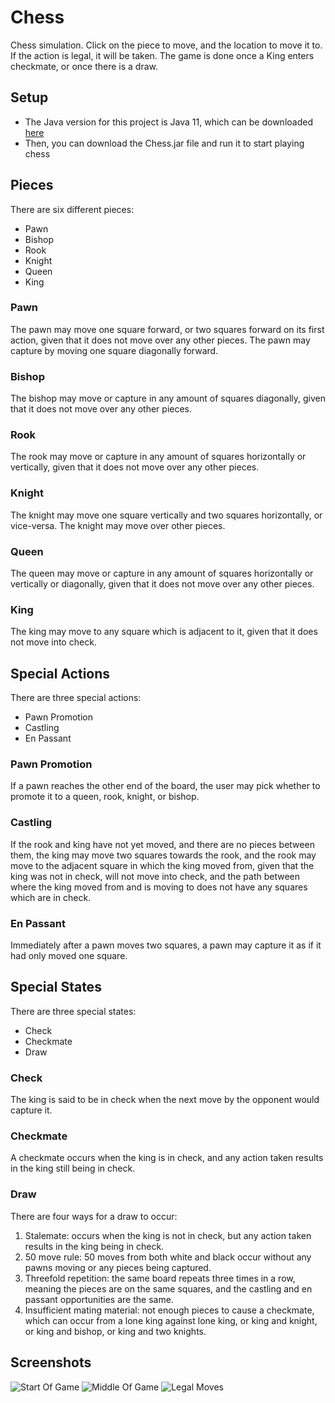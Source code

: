 # Chess
Chess simulation. Click on the piece to move, and the location to move it to. If the action is legal, it will be taken. The game is done once a King enters checkmate, or once there is a draw.

## Setup
* The Java version for this project is Java 11, which can be downloaded [here](https://www.oracle.com/java/technologies/javase-jdk11-downloads.html)
* Then, you can download the Chess.jar file and run it to start playing chess

## Pieces
There are six different pieces:
* Pawn
* Bishop
* Rook
* Knight
* Queen
* King

### Pawn
The pawn may move one square forward, or two squares forward on its first action, given that it does not move over any other pieces. The pawn may capture by moving one square diagonally forward.

### Bishop
The bishop may move or capture in any amount of squares diagonally, given that it does not move over any other pieces.

### Rook
The rook may move or capture in any amount of squares horizontally or vertically, given that it does not move over any other pieces.

### Knight
The knight may move one square vertically and two squares horizontally, or vice-versa. The knight may move over other pieces.

### Queen
The queen may move or capture in any amount of squares horizontally or vertically or diagonally, given that it does not move over any other pieces.

### King
The king may move to any square which is adjacent to it, given that it does not move into check.

## Special Actions
There are three special actions:
* Pawn Promotion
* Castling
* En Passant

### Pawn Promotion
If a pawn reaches the other end of the board, the user may pick whether to promote it to a queen, rook, knight, or bishop.

### Castling
If the rook and king have not yet moved, and there are no pieces between them, the king may move two squares towards the rook, and the rook may move to the adjacent square in which the king moved from, given that the king was not in check, will not move into check, and the path between where the king moved from and is moving to does not have any squares which are in check.

### En Passant
Immediately after a pawn moves two squares, a pawn may capture it as if it had only moved one square.

## Special States
There are three special states:
* Check
* Checkmate
* Draw

### Check
The king is said to be in check when the next move by the opponent would capture it.

### Checkmate
A checkmate occurs when the king is in check, and any action taken results in the king still being in check.

### Draw
There are four ways for a draw to occur:
1. Stalemate: occurs when the king is not in check, but any action taken results in the king being in check.
2. 50 move rule: 50 moves from both white and black occur without any pawns moving or any pieces being captured.
3. Threefold repetition: the same board repeats three times in a row, meaning the pieces are on the same squares, and the castling and en passant opportunities are the same.
4. Insufficient mating material: not enough pieces to cause a checkmate, which can occur from a lone king against lone king, or king and knight, or king and bishop, or king and two knights.

## Screenshots
![Start Of Game](/Images/StartOfGame.png?raw=true "Start Of Game")
![Middle Of Game](/Images/MiddleOfGame.png?raw=true "Middle Of Game")
![Legal Moves](/Images/LegalMoves.png?raw=true "Legal Moves")
